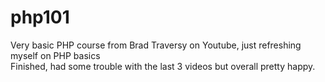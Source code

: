 # php101

Very basic PHP course from Brad Traversy on Youtube, just refreshing myself on PHP basics 
<br>
Finished, had some trouble with the last 3 videos but overall pretty happy.

